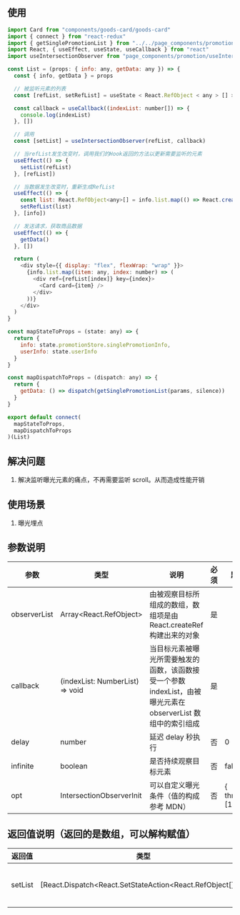 ## 使用

```javascript
import Card from "components/goods-card/goods-card"
import { connect } from "react-redux"
import { getSinglePromotionList } from "../../page_components/promotion/redux/creator"
import React, { useEffect, useState, useCallback } from "react"
import useIntersectionObserver from "page_components/promotion/useIntersectionObserver"

const List = (props: { info: any, getData: any }) => {
  const { info, getData } = props

  // 被监听元素的列表
  const [refList, setRefList] = useState < React.RefObject < any > [] > []

  const callback = useCallback((indexList: number[]) => {
    console.log(indexList)
  }, [])

  // 调用
  const [setList] = useIntersectionObserver(refList, callback)

  // 当refList发生改变时，调用我们的Hook返回的方法以更新需要监听的元素
  useEffect(() => {
    setList(refList)
  }, [refList])

  // 当数据发生改变时，重新生成RefList
  useEffect(() => {
    const list: React.RefObject<any>[] = info.list.map(() => React.createRef())
    setRefList(list)
  }, [info])

  // 发送请求，获取商品数据
  useEffect(() => {
    getData()
  }, [])

  return (
    <div style={{ display: "flex", flexWrap: "wrap" }}>
      {info.list.map((item: any, index: number) => (
        <div ref={refList[index]} key={index}>
          <Card card={item} />
        </div>
      ))}
    </div>
  )
}

const mapStateToProps = (state: any) => {
  return {
    info: state.promotionStore.singlePromotionInfo,
    userInfo: state.userInfo
  }
}

const mapDispatchToProps = (dispatch: any) => {
  return {
    getData: () => dispatch(getSinglePromotionList(params, silence))
  }
}

export default connect(
  mapStateToProps,
  mapDispatchToProps
)(List)
```

## 解决问题

1. 解决监听曝光元素的痛点，不再需要监听 scroll。从而造成性能开销

## 使用场景

1. 曝光埋点

## 参数说明

| 参数         | 类型                            | 说明                                                                                                         | 必须 | 默认值             |
| ------------ | ------------------------------- | ------------------------------------------------------------------------------------------------------------ | ---- | ------------------ |
| observerList | Array<React.RefObject<any>>     | 由被观察目标所组成的数组，数组项是由 React.createRef 构建出来的对象                                          | 是   |                    |
| callback     | (indexList: NumberList) => void | 当目标元素被曝光所需要触发的函数，该函数接受一个参数 indexList，由被曝光元素在 observerList 数组中的索引组成 | 是   |
| delay        | number                          | 延迟 delay 秒执行                                                                                            | 否   | 0                  |
| infinite     | boolean                         | 是否持续观察目标元素                                                                                         | 否   | false              |
| opt          | IntersectionObserverInit        | 可以自定义曝光条件（值的构成参考 MDN）                                                                       | 否   | { threshold: [1] } |

## 返回值说明（返回的是数组，可以解构赋值）

| 返回值  | 类型                                                           | 说明                                                                               |
| ------- | -------------------------------------------------------------- | ---------------------------------------------------------------------------------- |
| setList | [React.Dispatch<React.SetStateAction<React.RefObject<any>[]>>] | setList 做为 UseIntersectionObserver 函数的返回值，可以让调用者修改需要监听的 list |
